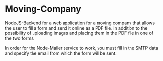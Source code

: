 # Moving-Company
NodeJS-Backend for a web application for a moving company that allows the user to fill a form and send it online as a PDF file, in addition to the possibility of uploading images and placing them in the PDF file in one of the two forms.


In order for the Node-Mailer service to work, you must fill in the SMTP data and specify the email from which the form will be sent.
